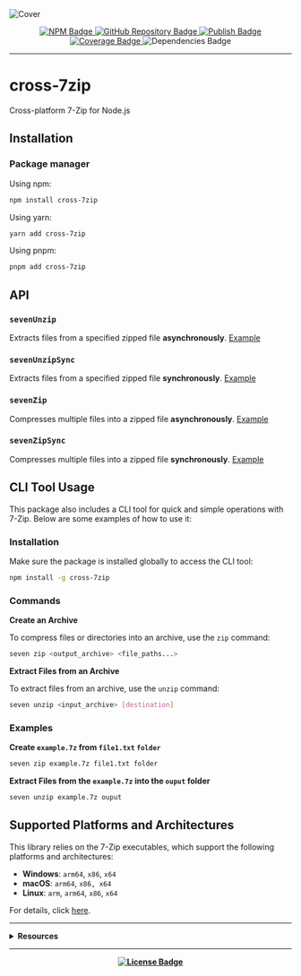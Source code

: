 <img src="https://repository-images.githubusercontent.com/919105664/7efca389-6d8f-412f-853e-afffe36d42a8" alt="Cover" />

<p align="center">
  <a href="https://npmjs.com/package/cross-7zip/" target="_blank" alt="NPM">
    <img src="https://img.shields.io/npm/v/cross-7zip.svg" alt="NPM Badge" />
  </a>

  <a href="https://github.com/rdarida/cross-7zip" target="_blank" alt="GitHub Repository">
    <img src="https://img.shields.io/badge/-repository-222222?style=flat&logo=github" alt="GitHub Repository Badge" />
  </a>

  <a href="https://github.com/rdarida/cross-7zip/actions/workflows/publish.yml" target="_blank" alt="GitHub Actions">
    <img src="https://github.com/rdarida/cross-7zip/actions/workflows/publish.yml/badge.svg" alt="Publish Badge" />
  </a>

  <a href="https://sonarcloud.io/dashboard?id=rdarida_cross-7zip" target="_blank" alt="SonarCloud">
    <img src="https://sonarcloud.io/api/project_badges/measure?project=rdarida_cross-7zip&metric=coverage" alt="Coverage Badge" />
  </a>

  <img src="https://img.shields.io/librariesio/release/npm/cross-7zip" alt="Dependencies Badge" />
</p>
<hr>

# cross-7zip
Cross-platform 7-Zip for Node.js

## Installation

### Package manager

Using npm:
```bash
npm install cross-7zip
```

Using yarn:
```bash
yarn add cross-7zip
```

Using pnpm:
```bash
pnpm add cross-7zip
```

## API

### `sevenUnzip`
Extracts files from a specified zipped file **asynchronously**.
[Example](https://rdarida.github.io/cross-7zip/functions/sevenUnzip.html#example)

### `sevenUnzipSync`
Extracts files from a specified zipped file **synchronously**.
[Example](https://rdarida.github.io/cross-7zip/functions/sevenUnzipSync.html#example)

### `sevenZip`
Compresses multiple files into a zipped file **asynchronously**.
[Example](https://rdarida.github.io/cross-7zip/functions/sevenZip.html#example)

### `sevenZipSync`
Compresses multiple files into a zipped file **synchronously**.
[Example](https://rdarida.github.io/cross-7zip/functions/sevenZipSync.html#example)

## CLI Tool Usage

This package also includes a CLI tool for quick and simple operations with 7-Zip.
Below are some examples of how to use it:

### Installation

Make sure the package is installed globally to access the CLI tool:

```bash
npm install -g cross-7zip
```

### Commands

**Create an Archive**

To compress files or directories into an archive, use the `zip` command:

```bash
seven zip <output_archive> <file_paths...>
```

**Extract Files from an Archive**

To extract files from an archive, use the `unzip` command:

```bash
seven unzip <input_archive> [destination]
```

### Examples

**Create `example.7z` from `file1.txt` `folder`**

```bash
seven zip example.7z file1.txt folder
```

**Extract Files from the `example.7z` into the `ouput` folder**

```bash
seven unzip example.7z ouput
```

## Supported Platforms and Architectures

This library relies on the 7-Zip executables, which support the following
platforms and architectures:

- **Windows**: `arm64`, `x86`, `x64`
- **macOS**: `arm64`, `x86, x64`
- **Linux**: `arm`, `arm64`, `x86`, `x64`

For details, click [here](https://github.com/rdarida/cross-7zip/blob/main/7zip/README.md).

<hr>

<details>
  <summary>
    <strong>Resources<strong>
  </summary>

- [Documentation](https://rdarida.github.io/cross-7zip/)
- [7-Zip](https://www.7-zip.org/)
- [execFileSync](https://nodejs.org/api/child_process.html#child_process_child_process_execfilesync_file_args_options)
- **Windows**
  * [Compress-Archive](https://learn.microsoft.com/en-us/powershell/module/microsoft.powershell.archive/compress-archive?view=powershell-7.4&viewFallbackFrom=powershell-7.1)
  * [Expand-Archive](https://learn.microsoft.com/en-us/powershell/module/microsoft.powershell.archive/expand-archive?view=powershell-7.4&viewFallbackFrom=powershell-7.1)
- **Unix**
  * [zip](https://linux.die.net/man/1/zip)
  * [unzip](https://linux.die.net/man/1/unzip)
</details>
<hr>

<p align="center">
  <a href="LICENSE" target="_blank" alt="License">
    <img src="https://img.shields.io/badge/license-MIT-green" alt="License Badge" />
  </a>
</p>
